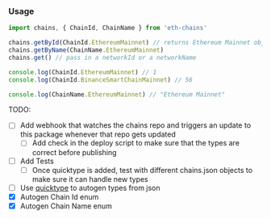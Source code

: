 
### Usage
```js
import chains, { ChainId, ChainName } from 'eth-chains'

chains.getById(ChainId.EthereumMainnet) // returns Ethereum Mainnet object
chains.getByName(ChainName.EthereumMainnet)
chains.get() // pass in a networkId or a networkName

console.log(ChainId.EthereumMainnet) // 1
console.log(ChainId.BinanceSmartChainMainnet) // 56

console.log(ChainName.EthereumMainnet) // "Ethereum Mainnet"
```

TODO:
- [ ] Add webhook that watches the chains repo and triggers an update to this package whenever that repo gets updated
    - [ ] Add check in the deploy script to make sure that the types are correct before publishing
- [ ] Add Tests
    - [ ] Once quicktype is added, test with different chains.json objects to make sure it can handle new types
- [ ] Use [quicktype](https://github.com/quicktype/quicktype) to autogen types from json
- [x] Autogen Chain Id enum
- [x] Autogen Chain Name enum